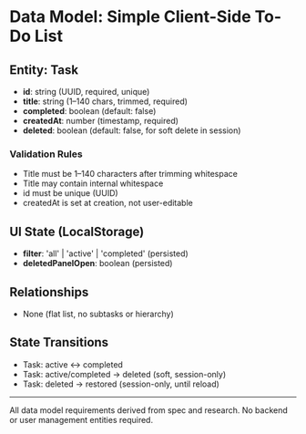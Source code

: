 # Data Model: Simple Client-Side To-Do List

## Entity: Task
- **id**: string (UUID, required, unique)
- **title**: string (1–140 chars, trimmed, required)
- **completed**: boolean (default: false)
- **createdAt**: number (timestamp, required)
- **deleted**: boolean (default: false, for soft delete in session)

### Validation Rules
- Title must be 1–140 characters after trimming whitespace
- Title may contain internal whitespace
- id must be unique (UUID)
- createdAt is set at creation, not user-editable

## UI State (LocalStorage)
- **filter**: 'all' | 'active' | 'completed' (persisted)
- **deletedPanelOpen**: boolean (persisted)

## Relationships
- None (flat list, no subtasks or hierarchy)

## State Transitions
- Task: active <-> completed
- Task: active/completed -> deleted (soft, session-only)
- Task: deleted -> restored (session-only, until reload)

---

All data model requirements derived from spec and research. No backend or user management entities required.
